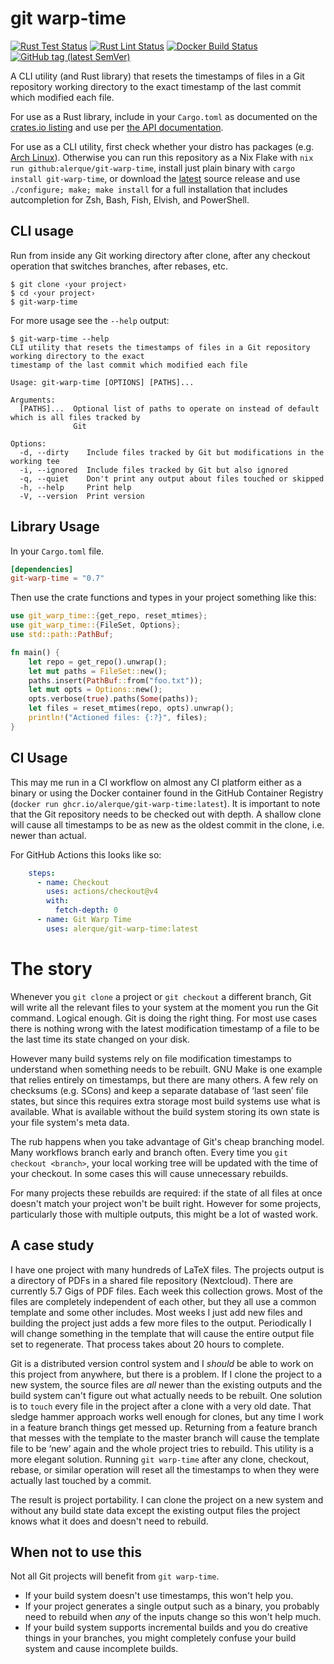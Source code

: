# git warp-time

[![Rust Test Status](https://img.shields.io/github/actions/workflow/status/alerque/git-warp-time/rust_test.yml?branch=master&label=Rust+Test&logo=Rust)](https://github.com/alerque/git-warp-time/actions?workflow=Rust+Test)
[![Rust Lint Status](https://img.shields.io/github/actions/workflow/status/alerque/git-warp-time/rust_lint.yml?branch=master&label=Rust+Lint&logo=Rust)](https://github.com/alerque/git-warp-time/actions?workflow=Rust+Lint)
[![Docker Build Status](https://img.shields.io/github/actions/workflow/status/alerque/git-warp-time/deploy.yml?branch=master&label=Docker%20Build&logo=Docker)](https://github.com/alerque/git-warp-time/pkgs/container/git-warp-time)
[![GitHub tag (latest SemVer)](https://img.shields.io/github/v/tag/alerque/git-warp-time?label=Tag&logo=GitHub)](https://github.com/alerque/git-warp-time/releases)

A CLI utility (and Rust library) that resets the timestamps of files in a Git repository working directory to the exact timestamp of the last commit which modified each file.

For use as a Rust library, include in your `Cargo.toml` as documented on the [crates.io listing](https://crates.io/crates/git-warp-time) and use per [the API documentation](https://docs.rs/git-warp-time).

For use as a CLI utility, first check whether your distro has packages (e.g. [Arch Linux](https://archlinux.org/packages/community/x86_64/git-warp-time/)). Otherwise you can run this repository as a Nix Flake with `nix run github:alerque/git-warp-time`, install just plain binary with `cargo install git-warp-time`, or download the [latest](https://github.com/alerque/git-warp-time/releases/latest) source release and use `./configure; make; make install` for a full installation that includes autcompletion for Zsh, Bash, Fish, Elvish, and PowerShell.

## CLI usage

Run from inside any Git working directory after clone, after any checkout operation that switches branches, after rebases, etc.

```console
$ git clone ‹your project›
$ cd ‹your project›
$ git-warp-time
```

For more usage see the `--help` output:

```console
$ git-warp-time --help
CLI utility that resets the timestamps of files in a Git repository working directory to the exact
timestamp of the last commit which modified each file

Usage: git-warp-time [OPTIONS] [PATHS]...

Arguments:
  [PATHS]...  Optional list of paths to operate on instead of default which is all files tracked by
              Git

Options:
  -d, --dirty    Include files tracked by Git but modifications in the working tee
  -i, --ignored  Include files tracked by Git but also ignored
  -q, --quiet    Don't print any output about files touched or skipped
  -h, --help     Print help
  -V, --version  Print version
```

## Library Usage

In your `Cargo.toml` file.

```toml
[dependencies]
git-warp-time = "0.7"
```

Then use the crate functions and types in your project something like this:

```rust
use git_warp_time::{get_repo, reset_mtimes};
use git_warp_time::{FileSet, Options};
use std::path::PathBuf;

fn main() {
    let repo = get_repo().unwrap();
    let mut paths = FileSet::new();
    paths.insert(PathBuf::from("foo.txt"));
    let mut opts = Options::new();
    opts.verbose(true).paths(Some(paths));
    let files = reset_mtimes(repo, opts).unwrap();
    println!("Actioned files: {:?}", files);
}
```

## CI Usage

This may me run in a CI workflow on almost any CI platform either as a binary or using the Docker container found in the GitHub Container Registry (`docker run ghcr.io/alerque/git-warp-time:latest`).
It is important to note that the Git repository needs to be checked out with depth.
A shallow clone will cause all timestamps to be as new as the oldest commit in the clone, i.e. newer than actual.

For GitHub Actions this looks like so:

```yaml
    steps:
      - name: Checkout
        uses: actions/checkout@v4
        with:
          fetch-depth: 0
      - name: Git Warp Time
        uses: alerque/git-warp-time:latest
```

# The story

Whenever you `git clone` a project or `git checkout` a different branch, Git will write all the relevant files to your system at the moment you run the Git command.
Logical enough.
Git is doing the right thing.
For most use cases there is nothing wrong with the latest modification timestamp of a file to be the last time its state changed on your disk.

However many build systems rely on file modification timestamps to understand when something needs to be rebuilt.
GNU Make is one example that relies entirely on timestamps, but there are many others.
A few rely on checksums (e.g. SCons) and keep a separate database of ‘last seen’ file states, but since this requires extra storage most build systems use what is available.
What is available without the build system storing its own state is your file system's meta data.

The rub happens when you take advantage of Git's cheap branching model.
Many workflows branch early and branch often.
Every time you `git checkout <branch>`, your local working tree will be updated with the time of your checkout.
In some cases this will cause unnecessary rebuilds.

For many projects these rebuilds are required: if the state of all files at once doesn't match your project won't be built right.
However for some projects, particularly those with multiple outputs, this might be a lot of wasted work.

## A case study

I have one project with many hundreds of LaTeX files.
The projects output is a directory of PDFs in a shared file repository (Nextcloud).
There are currently 5.7 Gigs of PDF files.
Each week this collection grows.
Most of the files are completely independent of each other, but they all use a common template and some other includes.
Most weeks I just add new files and building the project just adds a few more files to the output.
Periodically I will change something in the template that will cause the entire output file set to regenerate.
That process takes about 20 hours to complete.

Git is a distributed version control system and I *should* be able to work on this project from anywhere, but there is a problem.
If I clone the project to a new system, the source files are *all* newer than the existing outputs and the build system can't figure out what actually needs to be rebuilt.
One solution is to `touch` every file in the project after a clone with a very old date.
That sledge hammer approach works well enough for clones, but any time I work in a feature branch things get messed up.
Returning from a feature branch that messes with the template to the master branch will cause the template file to be ‘new’ again and the whole project tries to rebuild.
This utility is a more elegant solution.
Running `git warp-time` after any clone, checkout, rebase, or similar operation will reset all the timestamps to when they were actually last touched by a commit.

The result is project portability.
I can clone the project on a new system and without any build state data except the existing output files the project knows what it does and doesn't need to rebuild.

## When not to use this

Not all Git projects will benefit from `git warp-time`.

* If your build system doesn't use timestamps, this won't help you.
* If your project generates a single output such as a binary, you probably need to rebuild when *any* of the inputs change so this won't help much.
* If your build system supports incremental builds and you do creative things in your branches, you might completely confuse your build system and cause incomplete builds.
